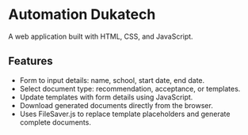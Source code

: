 # Automation Dukatech

A web application built with HTML, CSS, and JavaScript.

## Features

- Form to input details: name, school, start date, end date.
- Select document type: recommendation, acceptance, or templates.
- Update templates with form details using JavaScript.
- Download generated documents directly from the browser.
- Uses FileSaver.js to replace template placeholders and generate complete documents.

